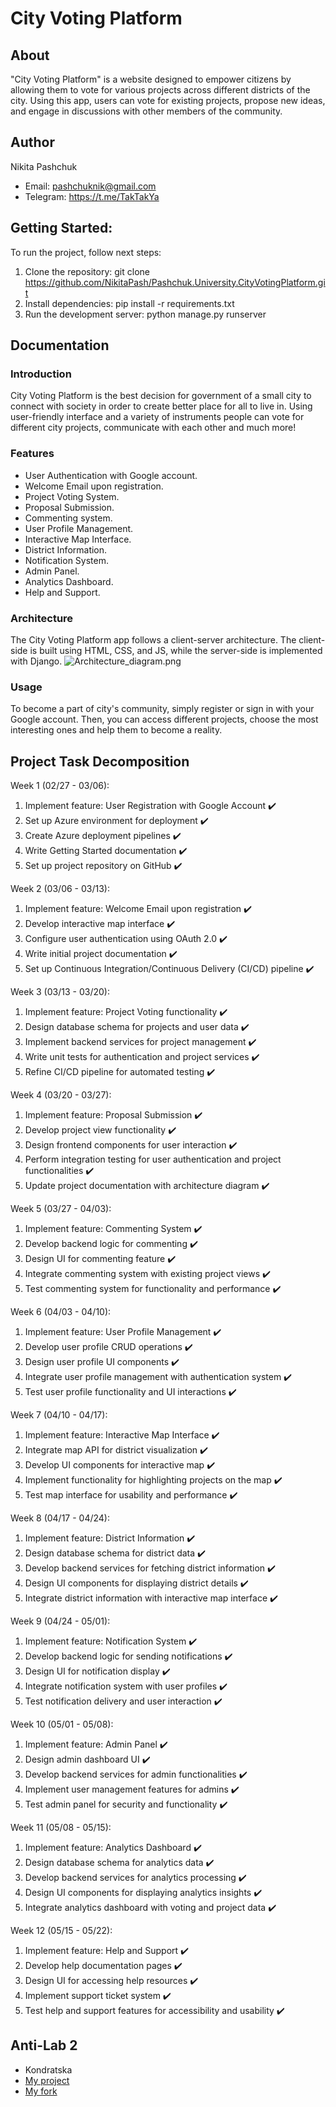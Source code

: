 # City Voting Platform

## About
"City Voting Platform" is a website designed to empower citizens by allowing them to vote for various projects across different districts of the city. Using this app, users can vote for existing projects, propose new ideas, and engage in discussions with other members of the community.

## Author
Nikita Pashchuk
- Email: pashchuknik@gmail.com
- Telegram: https://t.me/TakTakYa

## Getting Started:
To run the project, follow next steps:

1. Clone the repository: git clone https://github.com/NikitaPash/Pashchuk.University.CityVotingPlatform.git
2. Install dependencies: pip install -r requirements.txt
3. Run the development server: python manage.py runserver


## Documentation
### Introduction
City Voting Platform is the best decision for government of a small city to connect with society in order to create better place for all to live in. Using user-friendly interface and a variety of instruments people can vote for different city projects, communicate with each other and much more!

### Features
- User Authentication with Google account.
- Welcome Email upon registration.
- Project Voting System.
- Proposal Submission.
- Commenting system.
- User Profile Management.
- Interactive Map Interface.
- District Information.
- Notification System.
- Admin Panel.
- Analytics Dashboard.
- Help and Support.

### Architecture
The City Voting Platform app follows a client-server architecture. The client-side is built using HTML, CSS, and JS, while the server-side is implemented with Django.
![Architecture_diagram.png](Architecture_diagram.png "Architecture diagram") 

### Usage
To become a part of city's community, simply register or sign in with your Google account. Then, you can access different projects, choose the most interesting ones and help them to become a reality.

## Project Task Decomposition
Week 1 (02/27 - 03/06):
1. Implement feature: User Registration with Google Account ✔️
2. Set up Azure environment for deployment ✔️
3. Create Azure deployment pipelines ✔️
4. Write Getting Started documentation ✔️
5. Set up project repository on GitHub ✔️

Week 2 (03/06 - 03/13):
1. Implement feature: Welcome Email upon registration ✔️
2. Develop interactive map interface ✔️
3. Configure user authentication using OAuth 2.0 ✔️
4. Write initial project documentation ✔️
5. Set up Continuous Integration/Continuous Delivery (CI/CD) pipeline ✔️

Week 3 (03/13 - 03/20):
1. Implement feature: Project Voting functionality ✔️
2. Design database schema for projects and user data ✔️
3. Implement backend services for project management ✔️
4. Write unit tests for authentication and project services ✔️
5. Refine CI/CD pipeline for automated testing ✔️

Week 4 (03/20 - 03/27):
1. Implement feature: Proposal Submission ✔️
2. Develop project view functionality ✔️
3. Design frontend components for user interaction ✔️
4. Perform integration testing for user authentication and project functionalities ✔️
5. Update project documentation with architecture diagram ✔️

Week 5 (03/27 - 04/03):
1. Implement feature: Commenting System ✔️
2. Develop backend logic for commenting ✔️
3. Design UI for commenting feature ✔️
4. Integrate commenting system with existing project views ✔️
5. Test commenting system for functionality and performance ✔️

Week 6 (04/03 - 04/10):
1. Implement feature: User Profile Management ✔️
2. Develop user profile CRUD operations ✔️
3. Design user profile UI components ✔️
4. Integrate user profile management with authentication system ✔️
5. Test user profile functionality and UI interactions ✔️

Week 7 (04/10 - 04/17):
1. Implement feature: Interactive Map Interface ✔️
2. Integrate map API for district visualization ✔️
3. Develop UI components for interactive map ✔️
4. Implement functionality for highlighting projects on the map ✔️
5. Test map interface for usability and performance ✔️

Week 8 (04/17 - 04/24):
1. Implement feature: District Information ✔️
2. Design database schema for district data ✔️
3. Develop backend services for fetching district information ✔️
4. Design UI components for displaying district details ✔️
5. Integrate district information with interactive map interface ✔️

Week 9 (04/24 - 05/01):
1. Implement feature: Notification System ✔️
2. Develop backend logic for sending notifications ✔️
3. Design UI for notification display ✔️
4. Integrate notification system with user profiles ✔️
5. Test notification delivery and user interaction ✔️

Week 10 (05/01 - 05/08):
1. Implement feature: Admin Panel ✔️
2. Design admin dashboard UI ✔️
3. Develop backend services for admin functionalities ✔️
4. Implement user management features for admins ✔️
5. Test admin panel for security and functionality ✔️

Week 11 (05/08 - 05/15):
1. Implement feature: Analytics Dashboard ✔️
2. Design database schema for analytics data ✔️
3. Develop backend services for analytics processing ✔️
4. Design UI components for displaying analytics insights ✔️
5. Integrate analytics dashboard with voting and project data ✔️

Week 12 (05/15 - 05/22):
1. Implement feature: Help and Support ✔️
2. Develop help documentation pages ✔️
3. Design UI for accessing help resources ✔️
4. Implement support ticket system ✔️
5. Test help and support features for accessibility and usability ✔️

## Anti-Lab 2
- Kondratska
- [My project](https://github.com/gearbeagel/Kondratska.University.AirplaneLearning)
- [My fork](https://github.com/gearbeagel/Pashchuk.University.CityVotingPlatform)